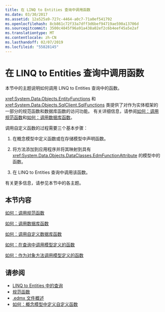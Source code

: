 ```yaml
---
title: 在 LINQ to Entities 查询中调用函数
ms.date: 03/30/2017
ms.assetid: 12a525a9-727c-4464-a0c7-71a0ef541792
ms.openlocfilehash: 8cb861c72f33a7dff3d6bef94719ae590a13706d
ms.sourcegitcommit: 3500c4845f96a91a438a02ef2c6b4eef45a5e2af
ms.translationtype: MT
ms.contentlocale: zh-CN
ms.lasthandoff: 02/07/2019
ms.locfileid: "55828145"
---
```

# <a name="calling-functions-in-linq-to-entities-queries"></a>在 LINQ to Entities 查询中调用函数
本节中的主题说明如何调用 LINQ to Entities 查询中的函数。  
  
 <xref:System.Data.Objects.EntityFunctions> 和 <xref:System.Data.Objects.SqlClient.SqlFunctions> 类提供了对作为实体框架的一部分的规范函数和数据库函数的访问功能。 有关详细信息，请参阅[如何：调用规范函数](../../../../../../docs/framework/data/adonet/ef/language-reference/how-to-call-canonical-functions.md)和[如何：调用数据库函数](../../../../../../docs/framework/data/adonet/ef/language-reference/how-to-call-database-functions.md)。  
  
 调用自定义函数的过程需要三个基本步骤：  
  
1.  在概念模型中定义函数或在存储模型中声明函数。  
  
2.  将方法添加到应用程序并将其映射到具有 <xref:System.Data.Objects.DataClasses.EdmFunctionAttribute> 的模型中的函数。  
  
3.  在 LINQ to Entities 查询中调用该函数。  
  
 有关更多信息，请参见本节中的各主题。  
  
## <a name="in-this-section"></a>本节内容  
 [如何：调用规范函数](../../../../../../docs/framework/data/adonet/ef/language-reference/how-to-call-canonical-functions.md)  
  
 [如何：调用数据库函数](../../../../../../docs/framework/data/adonet/ef/language-reference/how-to-call-database-functions.md)  
  
 [如何：调用自定义数据库函数](../../../../../../docs/framework/data/adonet/ef/language-reference/how-to-call-custom-database-functions.md)  
  
 [如何：在查询中调用模型定义的函数](../../../../../../docs/framework/data/adonet/ef/language-reference/how-to-call-model-defined-functions-in-queries.md)  
  
 [如何：作为对象方法调用模型定义的函数](../../../../../../docs/framework/data/adonet/ef/language-reference/how-to-call-model-defined-functions-as-object-methods.md)  
  
## <a name="see-also"></a>请参阅
- [LINQ to Entities 中的查询](../../../../../../docs/framework/data/adonet/ef/language-reference/queries-in-linq-to-entities.md)
- [规范函数](../../../../../../docs/framework/data/adonet/ef/language-reference/canonical-functions.md)
- [.edmx 文件概述](https://docs.microsoft.com/previous-versions/dotnet/netframework-4.0/cc982042(v=vs.100))
- [如何：概念模型中定义自定义函数](https://docs.microsoft.com/previous-versions/dotnet/netframework-4.0/dd456812(v=vs.100))
